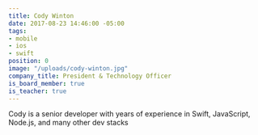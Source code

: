 ```yaml
---
title: Cody Winton
date: 2017-08-23 14:46:00 -05:00
tags:
- mobile
- ios
- swift
position: 0
image: "/uploads/cody-winton.jpg"
company_title: President & Technology Officer
is_board_member: true
is_teacher: true
---
```


Cody is a senior developer with years of experience in Swift, JavaScript, Node.js, and many other dev stacks